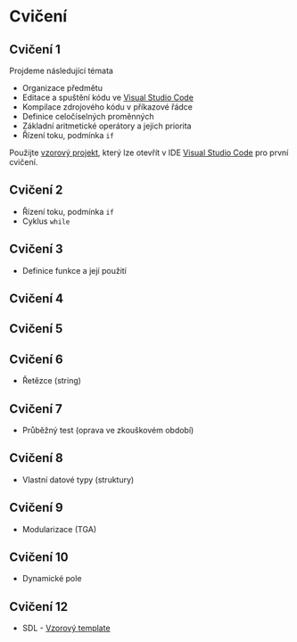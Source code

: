 # Cvičení

## Cvičení 1

Projdeme následující témata
- Organizace předmětu
- Editace a spuštění kódu ve [Visual Studio Code](./faq/vscode.md)
- Kompilace zdrojového kódu v příkazové řádce
- Definice celočíselných proměnných
- Základní aritmetické operátory a jejich priorita
- Řízení toku, podmínka `if`

Použijte [vzorový projekt](https://github.com/geordi/upr-course/raw/master/assets/exercises/templates/ex_01.zip), který lze otevřít v IDE [Visual Studio Code](./faq/vscode.md) pro první cvičení.


## Cvičení 2

- Řízení toku, podmínka `if`
- Cyklus `while`


## Cvičení 3

- Definice funkce a její použití


## Cvičení 4




## Cvičení 5




## Cvičení 6

- Řetězce (string)


## Cvičení 7

- Průběžný test (oprava ve zkouškovém období)


## Cvičení 8

- Vlastní datové typy (struktury)


## Cvičení 9

- Modularizace (TGA)


## Cvičení 10

- Dynamické pole


## Cvičení 12

- SDL - [Vzorový template](https://github.com/geordi/upr-course/raw/master/assets/exercises/templates/sdl_playground.zip)


<!--
## Exercise 2

We'll continue with more usage of:
- Loops:
 - `while`
 - `for`
- Functions with parameters returning one value


## Exercise 3

We'll cover new concepts of:
- Arrays
- Pointers
- Passing array into a function
- Returning more than one value from a function
- Memory management:
  - Allocating memory for resources
  - Freeing memory


## Exercise 10

- TGA image file format


## Exercise 11

We'll cover SDL basics:
 - [SDL project template](https://github.com/geordi/upr-course/raw/master/assets/exercises/templates/sdl_playground.zip)

SDL Documentation:
- [SDL Documentation homepage](http://wiki.libsdl.org/FrontPage)
- [SDL API By Name](http://wiki.libsdl.org/CategoryAPI)
- [SDL API By Category](http://wiki.libsdl.org/APIByCategory)
- [SDL Tutorial](http://lazyfoo.net/tutorials/SDL/index.php)


## Exercise 12

Simple function derivation computation and visualization of its meaning (see [video in this link](/assets/images/sdl_derivation.gif) or below).

<img src="https://raw.githubusercontent.com/geordi/upr-course/master/assets/images/sdl_derivation.gif" width="50%"/>

-->

